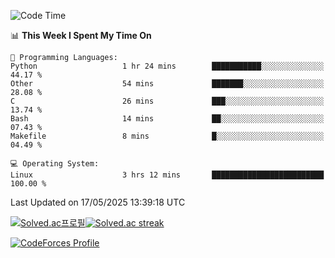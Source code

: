 
<!--START_SECTION:waka-->
![Code Time](http://img.shields.io/badge/Code%20Time-3%2C883%20hrs%2037%20mins-blue)

📊 **This Week I Spent My Time On** 

```text
💬 Programming Languages: 
Python                   1 hr 24 mins        ███████████░░░░░░░░░░░░░░   44.17 % 
Other                    54 mins             ███████░░░░░░░░░░░░░░░░░░   28.08 % 
C                        26 mins             ███░░░░░░░░░░░░░░░░░░░░░░   13.74 % 
Bash                     14 mins             ██░░░░░░░░░░░░░░░░░░░░░░░   07.43 % 
Makefile                 8 mins              █░░░░░░░░░░░░░░░░░░░░░░░░   04.49 % 

💻 Operating System: 
Linux                    3 hrs 12 mins       █████████████████████████   100.00 % 
```


 Last Updated on 17/05/2025 13:39:18 UTC
<!--END_SECTION:waka-->


[![Solved.ac프로필](http://mazassumnida.wtf/api/generate_badge?boj=hckim96)](https://solved.ac/hckim96)[![Solved.ac streak](http://mazandi.herokuapp.com/api?handle=hckim96&theme=dark)](https://solved.ac/hckim96)


[![CodeForces Profile](https://cf.leed.at?id=hckim96)](https://codeforces.com/profile/hckim96)

